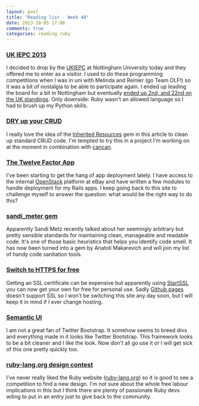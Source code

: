 ```yaml
---
layout: post
title: "Reading list - Week 40"
date: 2013-10-05 17:00
comments: true
categories: reading ruby
---
```


### [UK IEPC 2013](http://github.com/ukiepc2013)

I decided to drop by the [UKIEPC](http://www.cs.nott.ac.uk/~mlw/ukiepc/2013/) at Nottingham University today and they offered me to enter as a visitor. I used to do these programming competitions when I was in uni with Melinda and Reinier (go Team OLF!) so it was a bit of nostalgia to be able to participate again. I ended up leading the board for a bit in Nottingham but eventually [ended up 2nd, and 22nd on the UK standings](https://ukiepc13.contest.scrool.se/standings/). Only downside: Ruby wasn't an allowed language so I had to brush up my Python skills.

### [DRY up your CRUD](https://www.petekeen.net/dry-your-rails-crud-with-simple-form-and-inherited-resources)

I really love the idea of the [Inherited Resources](https://github.com/josevalim/inherited_resources) gem in this article to clean up standard CRUD code. I'm tempted to try this in a project I'm working on at the moment in combination with [cancan](https://github.com/ryanb/cancan).

### [The Twelve Factor App](http://12factor.net/)

I've been starting to get the hang of app deployment lately. I have access to the internal [OpenStack](http://www.openstack.org/) platform at eBay and have written a few modules to handle deployment for my Rails apps. I keep going back to this site to challenge myself to answer the question: what would be the right way to do this?

### [sandi_meter gem](http://gistflow.com/posts/901-sandi_meter-tool-for-checking-sandi-metz-rules)

Apparently Sandi Metz recently talked about her seemingly arbitrary but pretty sensible standards for maintaining clean, manageable and readable code. It's one of those basic heuristics that helps you identify code smell. It has now been turned into a gem by Anatoli Makarevich and will join my list of handy code sanitation tools.

### [Switch to HTTPS for free](https://konklone.com/post/switch-to-https-now-for-free)

Getting an SSL certificate can be expensive but apparently using [StartSSL](https://www.startssl.com/) you can now get your own for free for personal use. Sadly [Github pages](http://pages.github.com/) doesn't support SSL so I won't be switching this site any day soon, but I will keep it in mind if I ever change hosting.

### [Semantic UI](http://semantic-ui.com/)

I am not a great fan of Twitter Bootstrap. It somehow seems to breed divs and everything made in it looks like Twitter Bootstrap. This framework looks to be a bit cleaner and I like the look. Now don't all go use it or I will get sick of this one pretty quickly too.

### [ruby-lang.org design contest](http://www.ruby.or.jp/en/news/20130924.html)

I've never really liked the Ruby website ([ruby-lang.org](http://rubylang.org)) so it is good to see a competition to find a new design. I'm not sure about the whole free labour implications in this but I think there are plenty of passionate Ruby devs wiling to put in an entry just to give back to the community.